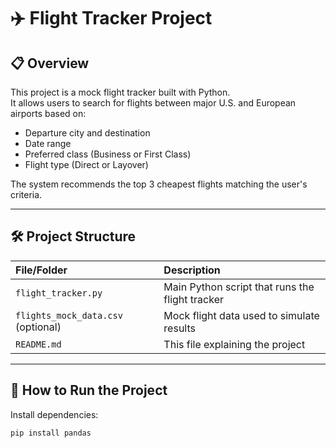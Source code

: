 # ✈️ Flight Tracker Project

## 📋 Overview
This project is a mock flight tracker built with Python.  
It allows users to search for flights between major U.S. and European airports based on:
- Departure city and destination
- Date range
- Preferred class (Business or First Class)
- Flight type (Direct or Layover)

The system recommends the top 3 cheapest flights matching the user's criteria.

---

## 🛠️ Project Structure
| File/Folder | Description |
|:------------|:------------|
| `flight_tracker.py` | Main Python script that runs the flight tracker |
| `flights_mock_data.csv` (optional) | Mock flight data used to simulate results |
| `README.md` | This file explaining the project |

---

## 🚀 How to Run the Project
Install dependencies:
```bash
pip install pandas
